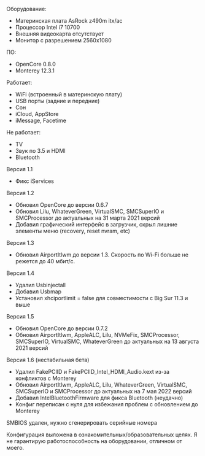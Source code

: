 Оборудование:
- Материнская плата AsRock z490m itx/ac
- Процессор Intel i7 10700
- Внешняя видеокарта отсутствует
- Монитор с разрешением 2560x1080

ПО:
- OpenCore 0.8.0
- Monterey 12.3.1

Работает:
- WiFi (встроенный в материнскую плату)
- USB порты (задние и передние)
- Сон
- iCloud, AppStore
- iMessage, Facetime

Не работает:
- TV
- Звук по 3.5 и HDMI
- Bluetooth

Версия 1.1
- Фикс iServices

Версия 1.2
- Обновил OpenCore до версии 0.6.7
- Обновил Lilu, WhateverGreen, VirtualSMC, SMCSuperIO и SMCProcessor до актуальных на 31 марта 2021 версий
- Добавил графический интерфейс в загрузчик, скрыл лишние элементы меню (recovery, reset nvram, etc)

Версия 1.3
- Обновил AirportItlwm до версии 1.3. Скорость по Wi-Fi больше не режется до 40 мбит/с.

Версия 1.4
- Удалил Usbinjectall
- Добавил Usbmap
- Установил xhciportlimit = false для совместимости с Big Sur 11.3 и выше

Версия 1.5
- Обновил OpenCore до версии 0.7.2
- Обновил AirportItlwm, AppleALC, Lilu, NVMeFix, SMCProcessor, SMCSuperIO, VirtualSMC, WhateverGreen до актуальных на 13 августа 2021 версий

Версия 1.6 (нестабильная бета)
- Удалил FakePCIID и FakePCIID_Intel_HDMI_Audio.kext из-за конфликтов с Monterey
- Обновил AirportItlwm, AppleALC, Lilu, WhateverGreen, VirtualSMC, SMCSuperIO и SMCProcessor до актуальных на 7 мая 2022 версий
- Добавил IntelBluetoothFirmware для фикса Bluetooth (неудачно)
- Конфиг переписан с нуля для избежания проблем с обновлением до Monterey

SMBIOS удален, нужно сгенерировать серийные номера

Конфигурация выложена в ознакомительных/образовательных целях. Я не гарантирую работоспособность на оборудовании, отличном от моего.
